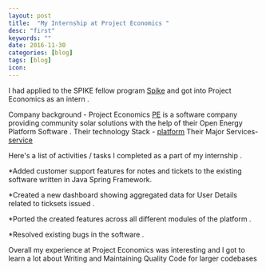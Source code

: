 ```yaml
---
layout: post
title:  "My Internship at Project Economics "
desc: "first"
keywords: ""
date: 2016-11-30
categories: [blog]
tags: [blog]
icon:
---
```


I had applied to the SPIKE fellow program [Spike](http://engineering.nyu.edu/business/future-labs/fellowships) and got into Project Economics as an intern . 

Company background - Project Economics [PE](http://www.projecteconomics.net/) is a software company providing community solar solutions with the help of their Open Energy Platform Software . 
Their technology Stack - [platform](http://www.projecteconomics.net/platform.html)
Their Major Services- [service](http://www.projecteconomics.net/services.html)

Here's a list of activities / tasks I completed as a part of my internship .

*Added customer support features for notes and tickets to  the existing software written in Java Spring Framework.

*Created a new dashboard showing aggregated data for User Details related to ticksets issued .

*Ported the created features across all different modules of the platform .

*Resolved existing bugs in the software .

Overall my experience at Project Economics was interesting and I got to learn a lot about Writing and Maintaining Quality Code for larger codebases

